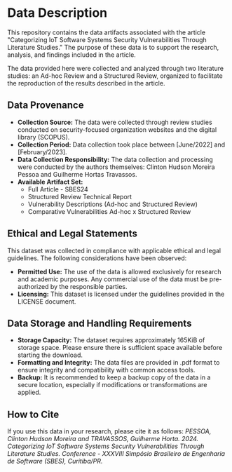 # Data Description
This repository contains the data artifacts associated with the article "Categorizing IoT Software Systems Security Vulnerabilities Through Literature Studies." The purpose of these data is to support the research, analysis, and findings included in the article.

The data provided here were collected and analyzed through two literature studies: an Ad-hoc Review and a Structured Review, organized to facilitate the reproduction of the results described in the article.

## Data Provenance
- **Collection Source:** The data were collected through review studies conducted on security-focused organization websites and the digital library (SCOPUS).
- **Collection Period:** Data collection took place between [June/2022] and [February/2023].
- **Data Collection Responsibility:** The data collection and processing were conducted by the authors themselves: Clinton Hudson Moreira Pessoa and Guilherme Hortas Travassos.
- **Available Artifact Set:**
  - Full Article - SBES24
  - Structured Review Technical Report
  - Vulnerability Descriptions (Ad-hoc and Structured Review)
  - Comparative Vulnerabilities Ad-hoc x Structured Review

## Ethical and Legal Statements
This dataset was collected in compliance with applicable ethical and legal guidelines. The following considerations have been observed:
- **Permitted Use:** The use of the data is allowed exclusively for research and academic purposes. Any commercial use of the data must be pre-authorized by the responsible parties.
- **Licensing:** This dataset is licensed under the guidelines provided in the LICENSE document.

## Data Storage and Handling Requirements
- **Storage Capacity:** The dataset requires approximately 165KiB of storage space. Please ensure there is sufficient space available before starting the download.
- **Formatting and Integrity:** The data files are provided in .pdf format to ensure integrity and compatibility with common access tools.
- **Backup:** It is recommended to keep a backup copy of the data in a secure location, especially if modifications or transformations are applied.

## How to Cite
If you use this data in your research, please cite it as follows:
_PESSOA, Clinton Hudson Moreira and TRAVASSOS, Guilherme Horta. 2024. Categorizing IoT Software Systems Security Vulnerabilities Through Literature Studies. Conference - XXXVIII Simpósio Brasileiro de Engenharia de Software (SBES), Curitiba/PR._
